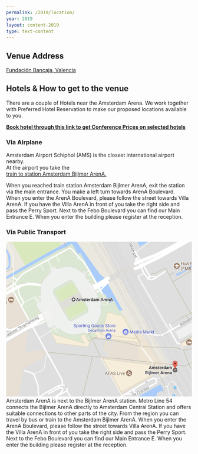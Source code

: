 ```yaml
---
permalink: /2019/location/
year: 2019
layout: content-2019
type: text-content
---
```

## Venue Address
[Fundación Bancaja, Valencia](https://goo.gl/maps/eMMM8KoGda82)

## Hotels & How to get to the venue
There are a couple of Hotels near the Amsterdam Arena. We work together with Preferred Hotel Reservation to make our proposed locations available to you.

<a href="https://www.preferredreservations.nl/european-testing-conference"><b>Book hotel through this link to get Conference Prices on selected hotels </b></a>  

### Via Airplane
Amsterdam Airport Schiphol (AMS) is the closest international airport nearby.  
At the airport you take the   
[train to station Amsterdam Bijlmer ArenA.](https://goo.gl/maps/fTn4esYEytH2)

When you reached train station Amsterdam Bijlmer ArenA, exit the station via the main entrance. You make a left turn towards ArenA Boulevard.  
When you enter the ArenA Boulevard, please follow the street towards Villa ArenA. If
you have the Villa ArenA in front of you take the right side and pass the Perry Sport.
Next to the Febo Boulevard you can find our Main Entrance E. When you enter the
building please register at the reception.  

### Via Public Transport
<img class="b-image-left__img" src="/images/2019/general/amsterdam-arena.png"/>  
Amsterdam ArenA is next to the Bijlmer ArenA station.  
Metro Line 54 connects the Bijlmer ArenA directly to Amsterdam Central Station and offers suitable connections to other parts of the city.
From the region you can travel by bus or train to the Amsterdam Bijlmer ArenA.  
When you enter the ArenA Boulevard, please follow the street towards Villa ArenA. If
you have the Villa ArenA in front of you take the right side and pass the Perry Sport.
Next to the Febo Boulevard you can find our Main Entrance E. When you enter the
building please register at the reception.

&nbsp;  
&nbsp;  
&nbsp;  
&nbsp;  
&nbsp;  
&nbsp;  
